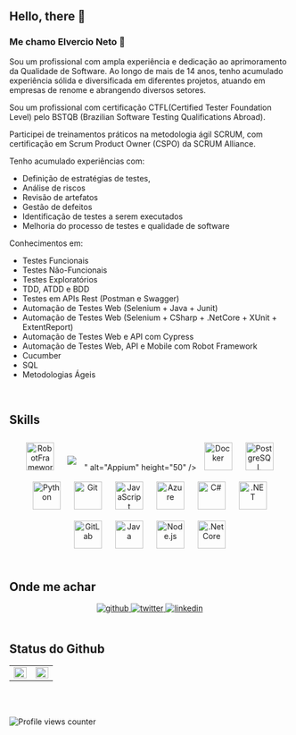 ## Hello, there 👋

### Me chamo Elvercio Neto 🧔  
  

Sou um profissional com ampla experiência e dedicação ao aprimoramento da Qualidade de Software. Ao longo de mais de 14 anos, tenho acumulado experiência sólida e diversificada em diferentes projetos, atuando em empresas de renome e abrangendo diversos setores.

Sou um profissional com certificação CTFL(Certified Tester Foundation Level) pelo BSTQB (Brazilian Software Testing Qualifications Abroad).

Participei de treinamentos práticos na metodologia ágil SCRUM, com certificação em Scrum Product Owner (CSPO) da SCRUM Alliance.

Tenho acumulado experiências com: 

 - Definição de estratégias de testes, 
 - Análise de riscos
 - Revisão de artefatos
 - Gestão de defeitos
 - Identificação de testes a serem executados
 - Melhoria do processo de testes e qualidade de software 

Conhecimentos em: 

- Testes Funcionais
- Testes Não-Funcionais
- Testes Exploratórios
- TDD, ATDD e BDD
- Testes em APIs Rest (Postman e Swagger)
- Automação de Testes Web (Selenium + Java + Junit)
- Automação de Testes Web (Selenium + CSharp + .NetCore + XUnit + ExtentReport)
- Automação de Testes Web e API com Cypress
- Automação de Testes Web, API e Mobile com Robot Framework
- Cucumber
- SQL
- Metodologias Ágeis
  

<br/>  


## Skills  
<div align="center">  
<img style="margin: 10px" src="https://github.com/robotframework/visual-identity/blob/master/logo/robot-framework.svg" alt="RobotFramework" height="50" />
<img style="margin: 10px" src="<svg viewBox="0 0 256 257" version="1.1" xmlns="http://www.w3.org/2000/svg" xmlns:xlink="http://www.w3.org/1999/xlink" preserveAspectRatio="xMidYMid">
	<g>
		<path d="M201.685002,25.373279 C170.902156,-1.20072103 102.790495,-14.363721 51.7477496,23.787279 C3.8629882,55.886279 1.495,114.558279 1.495,114.558279 C9.65095936,146.657279 42.0127981,177.441279 104.368487,162.444279 C97.0015241,119.294279 111.440452,10.113279 201.685002,25.373279 Z" fill="#00ACD2"></path>
		<path d="M169.62,129.732998 C135.935,157.687998 33.402,200.344998 1.495,114.559998 C-6.127,154.505998 15.024,220.990998 73.584,246.119998 C125.326,271.539998 179.248,242.099998 179.248,242.099998 C202.968,218.986998 213.786,176.235998 169.62,129.732998" fill="#C8E9EB"></path>
		<path d="M108.779,90.5238771 C149.831,105.718877 237.586,171.574877 179.248,242.099877 C217.653,228.726877 262.688,177.560877 255.17,114.281877 C251.314,56.7618771 201.686,25.3748771 201.686,25.3748771 C169.81,16.3888771 126.969,29.0238771 108.779,90.5238771" fill="#662D91"></path>
	</g>
</svg>" alt="Appium" height="50" />
<a href="https://www.docker.com/" target="_blank"><img style="margin: 10px" src="https://profilinator.rishav.dev/skills-assets/docker-original-wordmark.svg" alt="Docker" height="50" /></a> 
<a href="https://www.postgresql.org/" target="_blank"><img style="margin: 10px" src="https://profilinator.rishav.dev/skills-assets/postgresql-original-wordmark.svg" alt="PostgreSQL" height="50" /></a>  
<a href="https://www.python.org/" target="_blank"><img style="margin: 10px" src="https://profilinator.rishav.dev/skills-assets/python-original.svg" alt="Python" height="50" /></a>
<a href="https://github.com/" target="_blank"><img style="margin: 10px" src="https://profilinator.rishav.dev/skills-assets/git-scm-icon.svg" alt="Git" height="50" /></a>
<img style="margin: 10px" src="https://profilinator.rishav.dev/skills-assets/javascript-original.svg" alt="JavaScript" height="50" />  
<img style="margin: 10px" src="https://profilinator.rishav.dev/skills-assets/microsoft_azure-icon.svg" alt="Azure" height="50" />  
<img style="margin: 10px" src="https://profilinator.rishav.dev/skills-assets/csharp-original.svg" alt="C#" height="50" />  
<img style="margin: 10px" src="https://profilinator.rishav.dev/skills-assets/dot-net-original-wordmark.svg" alt=".NET" height="50" />  
<img style="margin: 10px" src="https://profilinator.rishav.dev/skills-assets/gitlab.svg" alt="GitLab" height="50" />  
<img style="margin: 10px" src="https://profilinator.rishav.dev/skills-assets/java-original-wordmark.svg" alt="Java" height="50" />  
<img style="margin: 10px" src="https://profilinator.rishav.dev/skills-assets/nodejs-original-wordmark.svg" alt="Node.js" height="50" />  
<img style="margin: 10px" src="https://profilinator.rishav.dev/skills-assets/dotnetcore.png" alt=".Net Core" height="50" /> 

</div>  

<br/>  


## Onde me achar  
<div align="center">
<a href="https://github.com/elvercioneto" target="_blank">
<img src=https://img.shields.io/badge/github-%2324292e.svg?&style=for-the-badge&logo=github&logoColor=white alt=github style="margin-bottom: 5px;" />
</a>
<a href="https://twitter.com/elvercioneto" target="_blank">
<img src=https://img.shields.io/badge/twitter-%2300acee.svg?&style=for-the-badge&logo=twitter&logoColor=white alt=twitter style="margin-bottom: 5px;" />
</a>
<a href="https://linkedin.com/in/elvercioneto" target="_blank">
<img src=https://img.shields.io/badge/linkedin-%231E77B5.svg?&style=for-the-badge&logo=linkedin&logoColor=white alt=linkedin style="margin-bottom: 5px;" />
</a>  
</div>  
  

<br/>  


## Status do Github  
<table><tr><td valign="top" width="50%">

<img src="https://github-readme-stats.vercel.app/api?username=elvercioneto&show_icons=true&count_private=true&hide_border=true" align="left" style="width: 100%" />

</td><td valign="top" width="50%">

<img src="https://github-readme-stats.vercel.app/api/top-langs/?username=elvercioneto&hide_border=true&layout=compact" align="left" style="width: 100%" />

</td></tr></table>  

<br/>  

  

<br/>  

![Profile views counter](https://komarev.com/ghpvc/?username=elvercioneto&&style=flat-square)  

<br />
